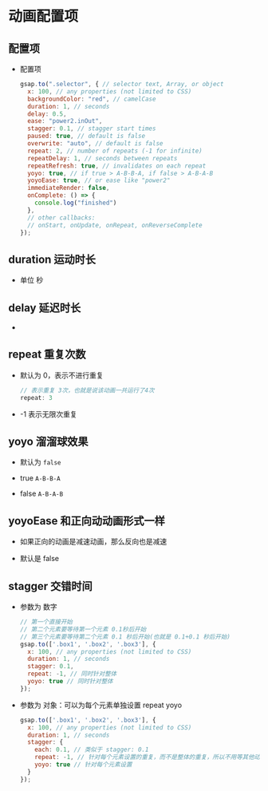 # 动画配置项

## 配置项

+ 配置项

  ```js
  gsap.to(".selector", { // selector text, Array, or object
    x: 100, // any properties (not limited to CSS)
    backgroundColor: "red", // camelCase
    duration: 1, // seconds
    delay: 0.5,
    ease: "power2.inOut",
    stagger: 0.1, // stagger start times
    paused: true, // default is false
    overwrite: "auto", // default is false
    repeat: 2, // number of repeats (-1 for infinite)
    repeatDelay: 1, // seconds between repeats
    repeatRefresh: true, // invalidates on each repeat
    yoyo: true, // if true > A-B-B-A, if false > A-B-A-B
    yoyoEase: true, // or ease like "power2"
    immediateRender: false,
    onComplete: () => {
      console.log("finished")
    },
    // other callbacks:
    // onStart, onUpdate, onRepeat, onReverseComplete
  });
  ```

## duration 运动时长

+ 单位 秒

## delay 延迟时长

+

## repeat 重复次数

+ 默认为 0，表示不进行重复

  ```js
  // 表示重复 3次，也就是说该动画一共运行了4次
  repeat: 3
  ```

+ -1 表示无限次重复

## yoyo 溜溜球效果

+ 默认为 `false`

+ true `A-B-B-A`
+ false `A-B-A-B`

## yoyoEase 和正向动动画形式一样

+ 如果正向的动画是减速动画，那么反向也是减速

+ 默认是 false

## stagger 交错时间

+ 参数为 数字

  ```js
  // 第一个直接开始
  // 第二个元素要等待第一个元素 0.1秒后开始
  // 第三个元素要等待第二个元素 0.1 秒后开始(也就是 0.1+0.1 秒后开始)
  gsap.to(['.box1', '.box2', '.box3'], {
    x: 100, // any properties (not limited to CSS)
    duration: 1, // seconds
    stagger: 0.1,
    repeat: -1, // 同时针对整体
    yoyo: true // 同时针对整体
  });
  ```

+ 参数为 对象：可以为每个元素单独设置 repeat yoyo

  ```js
  gsap.to(['.box1', '.box2', '.box3'], {
    x: 100, // any properties (not limited to CSS)
    duration: 1, // seconds
    stagger: {
      each: 0.1, // 类似于 stagger: 0.1
      repeat: -1, // 针对每个元素设置的重复，而不是整体的重复，所以不用等其他动画完成后再进行
      yoyo: true // 针对每个元素设置
    }
  });
  ```
